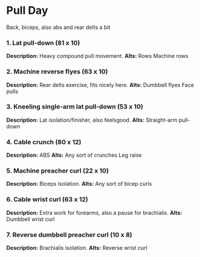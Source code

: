 # Pull Day
Back, biceps, also abs and rear delts a bit

### 1. Lat pull-down (81 x 10)
**Description:**
Heavy compound pull movement.
**Alts:**
Rows
Machine rows

### 2. Machine reverse flyes (63 x 10)
**Description:**
Rear delts exercise, fits nicely here.
**Alts:**
Dumbbell flyes
Face pulls

### 3. Kneeling single-arm lat pull-down (53 x 10)
**Description:**
Lat isolation/finisher, also feelsgood.
**Alts:**
Straight-arm pull-down

### 4. Cable crunch (80 x 12)
**Description:**
ABS
**Alts:**
Any sort of crunches
Leg raise

### 5. Machine preacher curl (22 x 10)
**Description:**
Biceps isolation.
**Alts:**
Any sort of bicep curls

### 6. Cable wrist curl (63 x 12)
**Description:**
Extra work for forearms, also a pause for brachialis.
**Alts:**
Dumbbell wrist curl

### 7. Reverse dumbbell preacher curl (10 x 8)
**Description:**
Brachialis isolation.
**Alts:**
Reverse wrist curl

